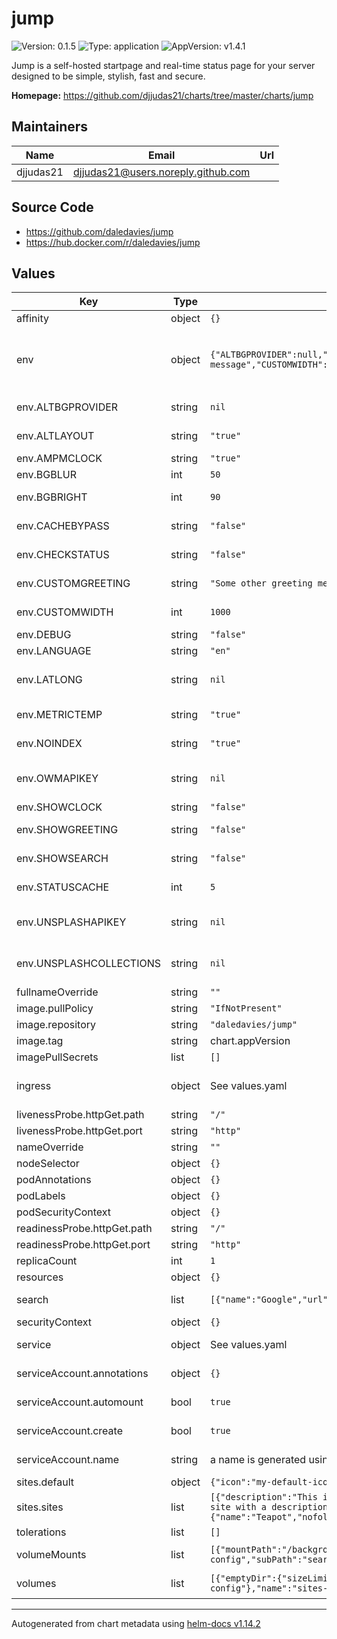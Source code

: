 # jump

![Version: 0.1.5](https://img.shields.io/badge/Version-0.1.5-informational?style=flat-square) ![Type: application](https://img.shields.io/badge/Type-application-informational?style=flat-square) ![AppVersion: v1.4.1](https://img.shields.io/badge/AppVersion-v1.4.1-informational?style=flat-square)

Jump is a self-hosted startpage and real-time status page for your server designed to be simple, stylish, fast and secure.

**Homepage:** <https://github.com/djjudas21/charts/tree/master/charts/jump>

## Maintainers

| Name | Email | Url |
| ---- | ------ | --- |
| djjudas21 | <djjudas21@users.noreply.github.com> |  |

## Source Code

* <https://github.com/daledavies/jump>
* <https://hub.docker.com/r/daledavies/jump>

## Values

| Key | Type | Default | Description |
|-----|------|---------|-------------|
| affinity | object | `{}` |  |
| env | object | `{"ALTBGPROVIDER":null,"ALTLAYOUT":"true","AMPMCLOCK":"true","BGBLUR":50,"BGBRIGHT":90,"CACHEBYPASS":"false","CHECKSTATUS":"false","CUSTOMGREETING":"Some other greeting message","CUSTOMWIDTH":1000,"DEBUG":"false","LANGUAGE":"en","LATLONG":null,"METRICTEMP":"true","NOINDEX":"true","OWMAPIKEY":null,"SHOWCLOCK":"false","SHOWGREETING":"false","SHOWSEARCH":"false","STATUSCACHE":5,"UNSPLASHAPIKEY":null,"UNSPLASHCOLLECTIONS":null}` | Config values for Jump. Always check https://github.com/daledavies/jump for latest details of available options. |
| env.ALTBGPROVIDER | string | `nil` | An alternative background provider url. |
| env.ALTLAYOUT | string | `"true"` | Display list of sites using an alternative layout |
| env.AMPMCLOCK | string | `"true"` | Show 12 hour clock format if true |
| env.BGBLUR | int | `50` | Background image blur percentage |
| env.BGBRIGHT | int | `90` | Background image brightness percentage |
| env.CACHEBYPASS | string | `"false"` | Bypass all caches, useful for testing changes |
| env.CHECKSTATUS | string | `"false"` | Disable checking site availability status |
| env.CUSTOMGREETING | string | `"Some other greeting message"` | Show a custom greeting message instead |
| env.CUSTOMWIDTH | int | `1000` | Set a custom with for the page container/site list |
| env.DEBUG | string | `"false"` | Enable debug mode |
| env.LANGUAGE | string | `"en"` | Set to your chosen language code. |
| env.LATLONG | string | `nil` | A latitude and longitude for the default location (e.g. "51.509865,-0.118092"). |
| env.METRICTEMP | string | `"true"` | Metric (C) or imperial (F) temperature units |
| env.NOINDEX | string | `"true"` | Include a robots noindex meta tag in site header |
| env.OWMAPIKEY | string | `nil` | An API key for Open Weather Map, LATLONG (below) must also be defined. |
| env.SHOWCLOCK | string | `"false"` | Hide the clock |
| env.SHOWGREETING | string | `"false"` | Show the label "#home" instead of a friendly greeting message |
| env.SHOWSEARCH | string | `"false"` | Hide the search button (disable search) |
| env.STATUSCACHE | int | `5` | Duration in minutes to cache site availability status |
| env.UNSPLASHAPIKEY | string | `nil` | An API key for Unsplash, enables fetching random background images from Unsplash. |
| env.UNSPLASHCOLLECTIONS | string | `nil` | List of Unsplash collection ID's (separated by commas) to select random images from. |
| fullnameOverride | string | `""` |  |
| image.pullPolicy | string | `"IfNotPresent"` | image pull policy |
| image.repository | string | `"daledavies/jump"` | image repository |
| image.tag | string | chart.appVersion | image tag |
| imagePullSecrets | list | `[]` |  |
| ingress | object | See values.yaml | Enable and configure ingress settings for the chart under this key. |
| livenessProbe.httpGet.path | string | `"/"` |  |
| livenessProbe.httpGet.port | string | `"http"` |  |
| nameOverride | string | `""` |  |
| nodeSelector | object | `{}` |  |
| podAnnotations | object | `{}` |  |
| podLabels | object | `{}` |  |
| podSecurityContext | object | `{}` |  |
| readinessProbe.httpGet.path | string | `"/"` |  |
| readinessProbe.httpGet.port | string | `"http"` |  |
| replicaCount | int | `1` | Number of replicas |
| resources | object | `{}` |  |
| search | list | `[{"name":"Google","url":"https://www.google.co.uk/search?q="},{"name":"DuckDuckGo","url":"https://duckduckgo.com/?q="},{"name":"Bing","url":"https://www.bing.com/search?q="}]` | List of search providers, rendered as search.json |
| securityContext | object | `{}` |  |
| service | object | See values.yaml | Configures service settings for the chart. |
| serviceAccount.annotations | object | `{}` | Annotations to add to the service account |
| serviceAccount.automount | bool | `true` | Automatically mount a ServiceAccount's API credentials? |
| serviceAccount.create | bool | `true` | Specifies whether a service account should be created |
| serviceAccount.name | string | a name is generated using the fullname template | The name of the service account to use. |
| sites.default | object | `{"icon":"my-default-icon.png","newtab":false,"nofollow":true}` | Default settings for sites |
| sites.sites | list | `[{"description":"This is an example description","name":"Github","newtab":true,"nofollow":false,"url":"https://github.com/daledavies/jump"},{"name":"Docker Hub","url":"https://hub.docker.com/r/daledavies/jump"},{"description":"This is another example of a site with a description","icon":"bitwarden.png","name":"Bitwarden","tags":["stuff"],"url":"https://bitwarden.com/"},{"icon":"nextcloud.png","name":"Nextcloud","tags":["home","things"],"url":"https://cloud.example.com"},{"name":"Teapot","nofollow":false,"status":{"allowed_status_codes":[418],"request_method":"GET","url":"https://www.google.com/teapot","verify_cert":false},"tags":["stuff","things"],"url":"https://www.google.com/pagedoesnotexist"}]` | List of sites to include, rendered as sites.json |
| tolerations | list | `[]` |  |
| volumeMounts | list | `[{"mountPath":"/backgrounds","name":"backgrounds"},{"mountPath":"/favicon","name":"favicon"},{"mountPath":"/sites/sites.json","name":"sites-config","subPath":"sites.json"},{"mountPath":"/search/searchengines.json","name":"search-config","subPath":"searchengines.json"}]` | Additional volumeMounts on the output Deployment definition. |
| volumes | list | `[{"emptyDir":{"sizeLimit":"100Mi"},"name":"backgrounds"},{"emptyDir":{"sizeLimit":"100Mi"},"name":"favicon"},{"emptyDir":{"sizeLimit":"100Mi"},"name":"search"},{"emptyDir":{"sizeLimit":"100Mi"},"name":"sites"},{"configMap":{"name":"sites-config"},"name":"sites-config"},{"configMap":{"name":"search-config"},"name":"search-config"}]` | Additional volumes on the output Deployment definition. |

----------------------------------------------
Autogenerated from chart metadata using [helm-docs v1.14.2](https://github.com/norwoodj/helm-docs/releases/v1.14.2)

